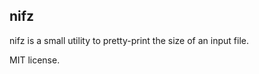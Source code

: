 nifz
------------------

nifz is a small utility to pretty-print the size of an input file.

MIT license.
